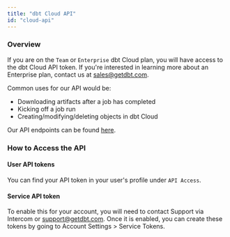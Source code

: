 ```yaml
---
title: "dbt Cloud API"
id: "cloud-api"
---
```


### Overview

If you are on the `Team` or `Enterprise` dbt Cloud plan, you will have access to the 
dbt Cloud API token. If you're interested in learning more about an Enterprise plan, 
contact us at sales@getdbt.com.

Common uses for our API would be:

- Downloading artifacts after a job has completed 
- Kicking off a job run 
- Creating/modifying/deleting objects in dbt Cloud 

Our API endpoints can be found [here](dbt-cloud/api/).

### How to Access the API 

#### User API tokens
You can find your API token in your user's profile under `API Access`.  

<Lightbox src="/img/api-access-profile.png" title="API Access" />

#### Service API token
To enable this for your account, you will need to contact Support via Intercom 
or support@getdbt.com. Once it is enabled, you can create these tokens by going to 
Account Settings > Service Tokens.

<LoomVideo id="e0364c53c7ef44d09cfba2db754c2479" />





